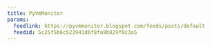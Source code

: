 ```yaml
---
title: PyVmMonitor
params:
  feedlink: https://pyvmmonitor.blogspot.com/feeds/posts/default
  feedid: 5c25f5b6c523941d6f8fa9b829f8c3a5
---
```

